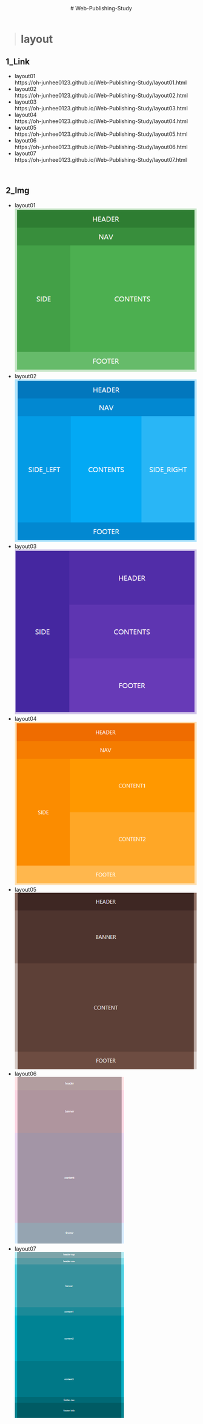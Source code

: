 <center> # Web-Publishing-Study </center>
<br>

> # layout
## 1_Link
<ul>
  <li>layout01</li>
  https://oh-junhee0123.github.io/Web-Publishing-Study/layout01.html
  <li>layout02</li>
  https://oh-junhee0123.github.io/Web-Publishing-Study/layout02.html
  <li>layout03</li>
  https://oh-junhee0123.github.io/Web-Publishing-Study/layout03.html
  <li>layout04</li>
  https://oh-junhee0123.github.io/Web-Publishing-Study/layout04.html
  <li>layout05</li>
  https://oh-junhee0123.github.io/Web-Publishing-Study/layout05.html
  <li>layout06</li>
  https://oh-junhee0123.github.io/Web-Publishing-Study/layout06.html
  <li>layout07</li>
  https://oh-junhee0123.github.io/Web-Publishing-Study/layout07.html
</ul>
<br>

## 2_Img
<ul>
  <li>layout01</li>
  <img src="layout1.PNG">
  <li>layout02</li>
  <img src="layout2.PNG">
  <li>layout03</li>
  <img src="layout3.PNG">
  <li>layout04</li>
  <img src="layout4.PNG">
  <li>layout05</li>
  <img src="layout5.PNG">
  <li>layout06</li>
  <img src="layout6.PNG">
  <li>layout07</li>
  <img src="layout7.PNG">
</ul>
